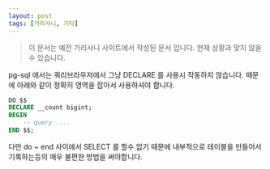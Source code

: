 ```yaml
---
layout: post
tags: [가리사니, 기타]
---
```


> 이 문서는 예전 가리사니 사이트에서 작성된 문서 입니다.
현재 상황과 맞지 않을 수 있습니다.


pg-sql 에서는 쿼리브라우저에서 그냥 DECLARE 를 사용시 작동하지 않습니다.
때문에 아래와 같이 정확히 영역을 잡아서 사용하셔야 합니다.

``` sql
DO $$
DECLARE __count bigint;
BEGIN
	-- query ....
END $$;
```

다만 do ~ end 사이에서 SELECT 를 할수 없기 때문에 내부적으로 테이블을 만들어서 기록하는등의 매우 불편한 방법을 써야합니다.